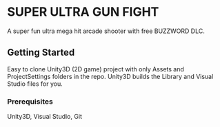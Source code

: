 # SUPER ULTRA GUN FIGHT

A super fun ultra mega hit arcade shooter with free BUZZWORD DLC.

## Getting Started

Easy to clone Unity3D (2D game) project with only Assets and ProjectSettings folders in the repo. Unity3D builds the Library and Visual Studio files for you.

### Prerequisites

Unity3D, Visual Studio, Git